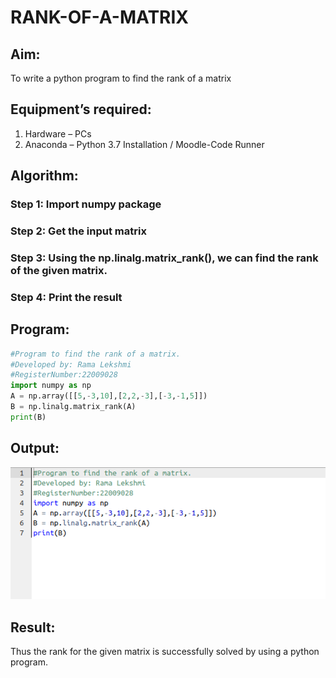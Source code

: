 # RANK-OF-A-MATRIX
## Aim:
To write a python program to find the rank of a matrix
## Equipment’s required:
1. 	Hardware – PCs
2. 	Anaconda – Python 3.7 Installation / Moodle-Code Runner
## Algorithm:
### Step 1: Import numpy package
### Step 2: Get the input matrix
### Step 3: Using the np.linalg.matrix_rank(), we can find the rank of the given matrix.
### Step 4: Print the result
## Program:
```python
#Program to find the rank of a matrix.
#Developed by: Rama Lekshmi
#RegisterNumber:22009028
import numpy as np
A = np.array([[5,-3,10],[2,2,-3],[-3,-1,5]])
B = np.linalg.matrix_rank(A)
print(B)
```
## Output:
![](rank.png)
## Result:
Thus the rank for the given matrix is successfully solved by  using a python program.

